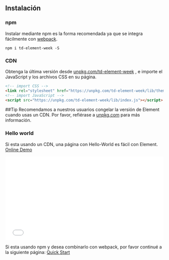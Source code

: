 ## Instalación

### npm

Instalar mediante npm es la forma recomendada ya que se integra fácilmente con [webpack](https://webpack.js.org/).

```shell
npm i td-element-week -S
```

### CDN

Obtenga la última versión desde [unpkg.com/td-element-week](https://unpkg.com/td-element-week/) , e importe el JavaScript y los archivos CSS en su página.

```html
<!-- import CSS -->
<link rel="stylesheet" href="https://unpkg.com/td-element-week/lib/theme-chalk/index.css">
<!-- import JavaScript -->
<script src="https://unpkg.com/td-element-week/lib/index.js"></script>
```

##Tip
Recomendamos a nuestros usuarios congelar la versión de Element cuando usas un CDN. Por favor, refiérase a [unpkg.com](https://unpkg.com) para más información.

### Hello world

Si esta usando un CDN, una página con Hello-World es fácil con Element. [Online Demo](https://codepen.io/ziyoung/pen/rRKYpd)

<iframe height="265" style="width: 100%;" scrolling="no" title="Element demo" src="//codepen.io/ziyoung/embed/rRKYpd/?height=265&theme-id=light&default-tab=html,result" frameborder="no" allowtransparency="true" allowfullscreen="true">
  See the Pen <a href='https://codepen.io/ziyoung/pen/rRKYpd/'>Element demo</a> by hetech
  (<a href='https://codepen.io/ziyoung'>@ziyoung</a>) on <a href='https://codepen.io'>CodePen</a>.
</iframe>

Si esta usando npm y desea combinarlo con webpack, por favor continué a la siguiente página: [Quick Start](/#/es/component/quickstart)
